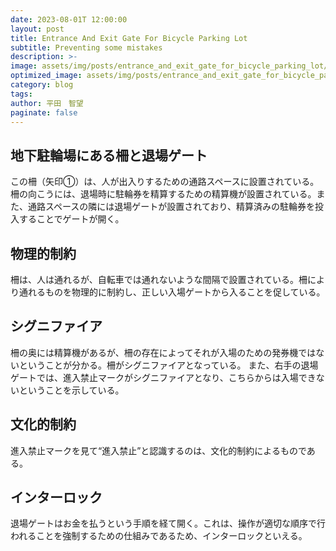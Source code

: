 ```yaml
---
date: 2023-08-01T 12:00:00
layout: post
title: Entrance And Exit Gate For Bicycle Parking Lot 
subtitle: Preventing some mistakes
description: >-
image: assets/img/posts/entrance_and_exit_gate_for_bicycle_parking_lot/entrance_and_exit_gate_for_bicycle_parking_lot.png
optimized_image: assets/img/posts/entrance_and_exit_gate_for_bicycle_parking_lot/entrance_and_exit_gate_for_bicycle_parking_lot_resized_thumbnail.png
category: blog
tags: 
author: 平田　智望
paginate: false
---
```


## 地下駐輪場にある柵と退場ゲート

この柵（矢印①）は、人が出入りするための通路スペースに設置されている。柵の向こうには、退場時に駐輪券を精算するための精算機が設置されている。また、通路スペースの隣には退場ゲートが設置されており、精算済みの駐輪券を投入することでゲートが開く。


## 物理的制約

柵は、人は通れるが、自転車では通れないような間隔で設置されている。柵により通れるものを物理的に制約し、正しい入場ゲートから入ることを促している。

## シグニファイア

柵の奥には精算機があるが、柵の存在によってそれが入場のための発券機ではないということが分かる。柵がシグニファイアとなっている。
また、右手の退場ゲートでは、進入禁止マークがシグニファイアとなり、こちらからは入場できないということを示している。


## 文化的制約

進入禁止マークを見て“進入禁止”と認識するのは、文化的制約によるものである。


## インターロック

退場ゲートはお金を払うという手順を経て開く。これは、操作が適切な順序で行われることを強制するための仕組みであるため、インターロックといえる。
